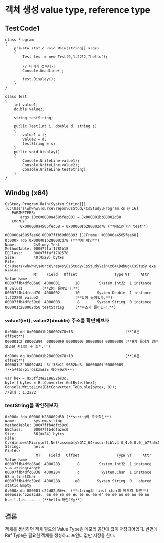 # 객체 생성 value type, reference type
## Test Code1
    class Program
    {
        private static void Main(string[] args)
        {
            Test test = new Test(9,1.2222,"hello");

            // 디버거 접속대기
            Console.ReadLine();

            test.Display();
        }
    }

    class Test
    {
        int value1;
        double value2;

        string testString;

        public Test(int i, double d, string s)
        {
            value1 = i;
            value2 = d;
            testString = s;
        }
        public void Display()
        {
            Console.WriteLine(value1);
            Console.WriteLine(value2);
            Console.WriteLine(testString);
        }
    }

## Windbg (x64)
 ```
 CsStudy.Program.Main(System.String[]) [C:\Users\whwhw\source\repos\CsStudy\CsStudy\Program.cs @ 16]
    PARAMETERS:
        args (0x000000a4505fec80) = 0x000001b280002d38
    LOCALS:
        0x000000a4505fec58 = 0x000001b280002d78 (**Main()의 test**)

000000a4505fee68 00007ffb50d66893 [GCFrame: 000000a4505fee68] 
0:000> !do 0x000001b280002d78 (**객체 확인**)
Name:        CsStudy.Test
MethodTable: 00007ffaf1785b18
EEClass:     00007ffaf1782578
Size:        40(0x28) bytes
File:        C:\Users\whwhw\source\repos\CsStudy\CsStudy\bin\x64\Debug\CsStudy.exe
Fields:
              MT    Field   Offset                 Type VT     Attr            Value Name
00007ffb4dfc85a0  4000001       18         System.Int32  1 instance                9 value1         (**값이 들어있다.**)
00007ffb4dfcad70  4000002       10        System.Double  1 instance 1.222200 value2                 (**값이 들어있다.**)
00007ffb4dfc59c0  4000003        8        System.String  0 instance 000001b280002d50 testString     (**주소가 들어있다.**)
 ```
### value1(int), value2(double) 주소를 확인해보자
```
0:000> dd 0x000001b280002d78+18                        (**18은 offset**)
000001b2`80002d90  00000009 00000000 00000000 00000000 (**9가 들어가 있는 모습을 확인할 수 있다.**)

0:000> dq 0x000001b280002d78+10                        (**10은 offset**)
000001b2`80002d88  3ff38e21`9652bd3c 00000000`00000009 (**3ff38e21`9652bd3c 확인해보자**)
```

```
var hex = 0x3ff38e219652bd3c;
byte[] bytes = BitConverter.GetBytes(hex);
Console.WriteLine(BitConverter.ToDouble(bytes, 0)); 
//결과 : 1.2222
```

### testString을 확인해보자
```
0:000> !do 000001b280002d50 (**string의 주소확인**)
Name:        System.String
MethodTable: 00007ffb4dfc59c0
EEClass:     00007ffb4dfa2ec0
Size:        36(0x24) bytes
File:        C:\Windows\Microsoft.Net\assembly\GAC_64\mscorlib\v4.0_4.0.0.0__b77a5c561934e089\mscorlib.dll
String:      hello
Fields:
              MT    Field   Offset                 Type VT     Attr            Value Name
00007ffb4dfc85a0  4000283        8         System.Int32  1 instance                5 m_stringLength
00007ffb4dfc6838  4000284        c          System.Char  1 instance               68 m_firstChar
00007ffb4dfc59c0  4000288       e0        System.String  0   shared           static Empty
0:000> db 000001fc22d82d50+c  (**string의 first char의 메모리 확인**)
000001fc`22d82d5c  68 00 65 00 6c 00 6c 00-6f 00 00 00 00 00 00 00  h.e.l.l.o....... (**hello 확인가능**)
 ```
## 결론
객체를 생성하면 객체 필드의 Value Type은 메모리 공간에 값이 저장되어있다. 반면에 Ref Type은 필요한 객체를 생성하고 포인터 값만 저장을 한다.
